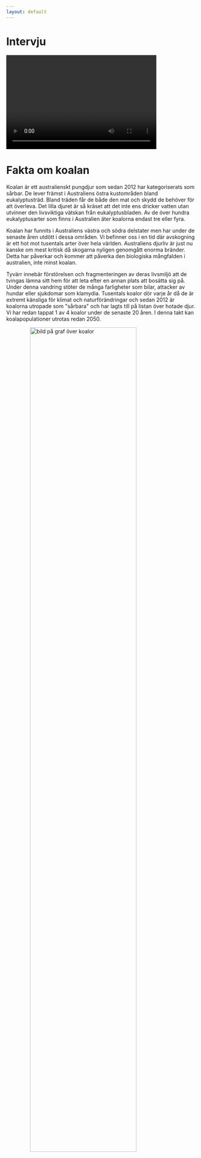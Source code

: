 ```yaml
---
layout: default
---
```

# Intervju

<video src="koala intervju - Liten.mp4" width="400" height="250" controls preload></video>

# Fakta om koalan

Koalan är ett australienskt pungdjur som sedan 2012 har kategoriserats som sårbar. De lever främst i Australiens östra kustområden bland eukalyptusträd. Bland träden får de både den mat och skydd de behöver för att överleva. Det lilla djuret är så kräset att det inte ens dricker vatten utan utvinner den livsviktiga vätskan från eukalyptusbladen. Av de över hundra eukalyptusarter som finns i Australien äter koalorna endast tre eller fyra.

Koalan har funnits i Australiens västra och södra delstater men har under de senaste åren utdött i dessa områden. Vi befinner oss i en tid där avskogning är ett hot mot tusentals arter över hela världen. Australiens djurliv är just nu kanske om mest kritisk då skogarna nyligen genomgått enorma bränder. Detta har påverkar och kommer att påverka den biologiska mångfalden i australien, inte minst koalan. 

Tyvärr innebär förstörelsen och fragmenteringen av deras livsmiljö att de tvingas lämna sitt hem för att leta efter en annan plats att bosätta sig på. Under denna vandring stöter de många farligheter som bilar, attacker av hundar eller sjukdomar som klamydia.
Tusentals koalor dör varje år då de är extremt känsliga för klimat och naturförändringar och sedan 2012 är koalorna utropade som "sårbara" och har lagts till på listan över hotade djur.
Vi har redan tappat 1 av 4 koalor under de senaste 20 åren. I denna takt kan koalapopulationer utrotas redan 2050.

<img alt="bild på graf över koalor" src="{{ site.baseurl }}/assets/koalagraph2.jpeg" style="width: 75%; display: block; margin: 0 auto;">
